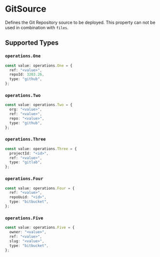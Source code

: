 # GitSource

Defines the Git Repository source to be deployed. This property can not be used in combination with `files`.


## Supported Types

### `operations.One`

```typescript
const value: operations.One = {
  ref: "<value>",
  repoId: 3203.26,
  type: "github",
};
```

### `operations.Two`

```typescript
const value: operations.Two = {
  org: "<value>",
  ref: "<value>",
  repo: "<value>",
  type: "github",
};
```

### `operations.Three`

```typescript
const value: operations.Three = {
  projectId: "<id>",
  ref: "<value>",
  type: "gitlab",
};
```

### `operations.Four`

```typescript
const value: operations.Four = {
  ref: "<value>",
  repoUuid: "<id>",
  type: "bitbucket",
};
```

### `operations.Five`

```typescript
const value: operations.Five = {
  owner: "<value>",
  ref: "<value>",
  slug: "<value>",
  type: "bitbucket",
};
```

